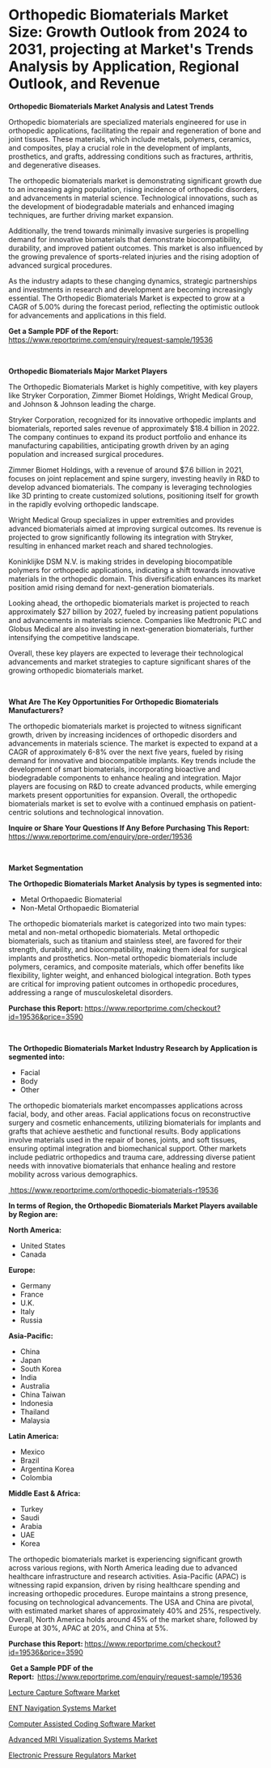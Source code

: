 <p><h1>Orthopedic Biomaterials Market Size: Growth Outlook from 2024 to 2031, projecting at Market's Trends Analysis by Application, Regional Outlook, and Revenue</h1></p><p><strong>Orthopedic Biomaterials Market Analysis and Latest Trends</strong></p>
<p><p>Orthopedic biomaterials are specialized materials engineered for use in orthopedic applications, facilitating the repair and regeneration of bone and joint tissues. These materials, which include metals, polymers, ceramics, and composites, play a crucial role in the development of implants, prosthetics, and grafts, addressing conditions such as fractures, arthritis, and degenerative diseases. </p><p>The orthopedic biomaterials market is demonstrating significant growth due to an increasing aging population, rising incidence of orthopedic disorders, and advancements in material science. Technological innovations, such as the development of biodegradable materials and enhanced imaging techniques, are further driving market expansion. </p><p>Additionally, the trend towards minimally invasive surgeries is propelling demand for innovative biomaterials that demonstrate biocompatibility, durability, and improved patient outcomes. This market is also influenced by the growing prevalence of sports-related injuries and the rising adoption of advanced surgical procedures. </p><p>As the industry adapts to these changing dynamics, strategic partnerships and investments in research and development are becoming increasingly essential. The Orthopedic Biomaterials Market is expected to grow at a CAGR of 5.00% during the forecast period, reflecting the optimistic outlook for advancements and applications in this field.</p></p>
<p><strong>Get a Sample PDF of the Report:&nbsp;</strong> <a href="https://www.reportprime.com/enquiry/request-sample/19536?utm_campaign=7&utm_medium=2&utm_source=Github&utm_content=ia&utm_term=23112024&utm_id=orthopedic-biomaterials">https://www.reportprime.com/enquiry/request-sample/19536</a></p>
<p>&nbsp;</p>
<p><strong>Orthopedic Biomaterials Major Market Players</strong></p>
<p><p>The Orthopedic Biomaterials Market is highly competitive, with key players like Stryker Corporation, Zimmer Biomet Holdings, Wright Medical Group, and Johnson & Johnson leading the charge. </p><p>Stryker Corporation, recognized for its innovative orthopedic implants and biomaterials, reported sales revenue of approximately $18.4 billion in 2022. The company continues to expand its product portfolio and enhance its manufacturing capabilities, anticipating growth driven by an aging population and increased surgical procedures.</p><p>Zimmer Biomet Holdings, with a revenue of around $7.6 billion in 2021, focuses on joint replacement and spine surgery, investing heavily in R&D to develop advanced biomaterials. The company is leveraging technologies like 3D printing to create customized solutions, positioning itself for growth in the rapidly evolving orthopedic landscape.</p><p>Wright Medical Group specializes in upper extremities and provides advanced biomaterials aimed at improving surgical outcomes. Its revenue is projected to grow significantly following its integration with Stryker, resulting in enhanced market reach and shared technologies.</p><p>Koninklijke DSM N.V. is making strides in developing biocompatible polymers for orthopedic applications, indicating a shift towards innovative materials in the orthopedic domain. This diversification enhances its market position amid rising demand for next-generation biomaterials.</p><p>Looking ahead, the orthopedic biomaterials market is projected to reach approximately $27 billion by 2027, fueled by increasing patient populations and advancements in materials science. Companies like Medtronic PLC and Globus Medical are also investing in next-generation biomaterials, further intensifying the competitive landscape.</p><p>Overall, these key players are expected to leverage their technological advancements and market strategies to capture significant shares of the growing orthopedic biomaterials market.</p></p>
<p>&nbsp;</p>
<p><strong>What Are The Key Opportunities For Orthopedic Biomaterials Manufacturers?</strong></p>
<p><p>The orthopedic biomaterials market is projected to witness significant growth, driven by increasing incidences of orthopedic disorders and advancements in materials science. The market is expected to expand at a CAGR of approximately 6-8% over the next five years, fueled by rising demand for innovative and biocompatible implants. Key trends include the development of smart biomaterials, incorporating bioactive and biodegradable components to enhance healing and integration. Major players are focusing on R&D to create advanced products, while emerging markets present opportunities for expansion. Overall, the orthopedic biomaterials market is set to evolve with a continued emphasis on patient-centric solutions and technological innovation.</p></p>
<p><strong>Inquire or Share Your Questions If Any Before Purchasing This Report:</strong> <a href="https://www.reportprime.com/enquiry/pre-order/19536?utm_campaign=7&utm_medium=2&utm_source=Github&utm_content=ia&utm_term=23112024&utm_id=orthopedic-biomaterials">https://www.reportprime.com/enquiry/pre-order/19536</a></p>
<p>&nbsp;</p>
<p><strong>Market Segmentation</strong></p>
<p><strong>The Orthopedic Biomaterials Market Analysis by types is segmented into:</strong></p>
<p><ul><li>Metal Orthopaedic Biomaterial</li><li>Non-Metal Orthopaedic Biomaterial</li></ul></p>
<p><p>The orthopedic biomaterials market is categorized into two main types: metal and non-metal orthopedic biomaterials. Metal orthopedic biomaterials, such as titanium and stainless steel, are favored for their strength, durability, and biocompatibility, making them ideal for surgical implants and prosthetics. Non-metal orthopedic biomaterials include polymers, ceramics, and composite materials, which offer benefits like flexibility, lighter weight, and enhanced biological integration. Both types are critical for improving patient outcomes in orthopedic procedures, addressing a range of musculoskeletal disorders.</p></p>
<p><strong>Purchase this Report:&nbsp;</strong><a href="https://www.reportprime.com/checkout?id=19536&price=3590&utm_campaign=7&utm_medium=2&utm_source=Github&utm_content=ia&utm_term=23112024&utm_id=orthopedic-biomaterials">https://www.reportprime.com/checkout?id=19536&price=3590</a></p>
<p>&nbsp;</p>
<p><strong>The Orthopedic Biomaterials Market Industry Research by Application is segmented into:</strong></p>
<p><ul><li>Facial</li><li>Body</li><li>Other</li></ul></p>
<p><p>The orthopedic biomaterials market encompasses applications across facial, body, and other areas. Facial applications focus on reconstructive surgery and cosmetic enhancements, utilizing biomaterials for implants and grafts that achieve aesthetic and functional results. Body applications involve materials used in the repair of bones, joints, and soft tissues, ensuring optimal integration and biomechanical support. Other markets include pediatric orthopedics and trauma care, addressing diverse patient needs with innovative biomaterials that enhance healing and restore mobility across various demographics.</p></p>
<p><a href="https://www.reportprime.com/orthopedic-biomaterials-r19536?utm_campaign=7&utm_medium=2&utm_source=Github&utm_content=ia&utm_term=23112024&utm_id=orthopedic-biomaterials">&nbsp;https://www.reportprime.com/orthopedic-biomaterials-r19536</a></p>
<p><strong>In terms of Region, the Orthopedic Biomaterials Market Players available by Region are:</strong></p>
<p>
    <p> <strong> North America: </strong>
        <ul>
            <li>United States</li>
            <li>Canada</li>
        </ul>
        </p> 
    <p> <strong> Europe: </strong>
        <ul>
            <li>Germany</li>
            <li>France</li>
            <li>U.K.</li>
            <li>Italy</li>
            <li>Russia</li>
        </ul>
        </p> 
    <p> <strong> Asia-Pacific: </strong>
        <ul>
            <li>China</li>
            <li>Japan</li>
            <li>South Korea</li>
            <li>India</li>
            <li>Australia</li>
            <li>China Taiwan</li>
            <li>Indonesia</li>
            <li>Thailand</li>
            <li>Malaysia</li>
        </ul>
        </p> 
    <p> <strong> Latin America: </strong>
        <ul>
            <li>Mexico</li>
            <li>Brazil</li>
            <li>Argentina Korea</li>
            <li>Colombia</li>
        </ul>
        </p> 
    <p> <strong> Middle East & Africa: </strong>
        <ul>
            <li>Turkey</li>
            <li>Saudi</li>
            <li>Arabia</li>
            <li>UAE</li>
            <li>Korea</li>
        </ul>
    </p>
    </p>
<p><p>The orthopedic biomaterials market is experiencing significant growth across various regions, with North America leading due to advanced healthcare infrastructure and research activities. Asia-Pacific (APAC) is witnessing rapid expansion, driven by rising healthcare spending and increasing orthopedic procedures. Europe maintains a strong presence, focusing on technological advancements. The USA and China are pivotal, with estimated market shares of approximately 40% and 25%, respectively. Overall, North America holds around 45% of the market share, followed by Europe at 30%, APAC at 20%, and China at 5%.</p></p>
<p><strong>Purchase this Report: </strong><a href="https://www.reportprime.com/checkout?id=19536&price=3590&utm_campaign=7&utm_medium=2&utm_source=Github&utm_content=ia&utm_term=23112024&utm_id=orthopedic-biomaterials">https://www.reportprime.com/checkout?id=19536&price=3590</a></p>
<p>&nbsp;<strong>Get a Sample PDF of the Report:&nbsp;&nbsp;</strong><a href="https://www.reportprime.com/enquiry/request-sample/19536?utm_campaign=7&utm_medium=2&utm_source=Github&utm_content=ia&utm_term=23112024&utm_id=orthopedic-biomaterials">https://www.reportprime.com/enquiry/request-sample/19536</a></p>
<p><strong></strong></p>
<p><p><a href="https://issuu.com/reportprime-2/docs/lecture-capture-software-market-siz_81a19034badcf9?utm_campaign=7&utm_medium=2&utm_source=Github&utm_content=ia&utm_term=23112024&utm_id=orthopedic-biomaterials">Lecture Capture Software Market</a></p><p><a href="https://github.com/bmorecock/Market-Research-Report-List-5/blob/main/ent-navigation-systems-market.md?utm_campaign=7&utm_medium=2&utm_source=Github&utm_content=ia&utm_term=23112024&utm_id=orthopedic-biomaterials">ENT Navigation Systems Market</a></p><p><a href="https://issuu.com/reportprime-2/docs/computer-assisted-coding-software-m_72dad630d501d4?utm_campaign=7&utm_medium=2&utm_source=Github&utm_content=ia&utm_term=23112024&utm_id=orthopedic-biomaterials">Computer Assisted Coding Software Market</a></p><p><a href="https://www.linkedin.com/pulse/advanced-mri-visualization-systems-market-outlook-from-2024-2031-fzq6c?utm_campaign=7&utm_medium=2&utm_source=Github&utm_content=ia&utm_term=23112024&utm_id=orthopedic-biomaterials">Advanced MRI Visualization Systems Market</a></p><p><a href="https://github.com/Krish2023na/Market-Research-Report-List-6/blob/main/electronic-pressure-regulators-market.md?utm_campaign=7&utm_medium=2&utm_source=Github&utm_content=ia&utm_term=23112024&utm_id=orthopedic-biomaterials">Electronic Pressure Regulators Market</a></p></p>